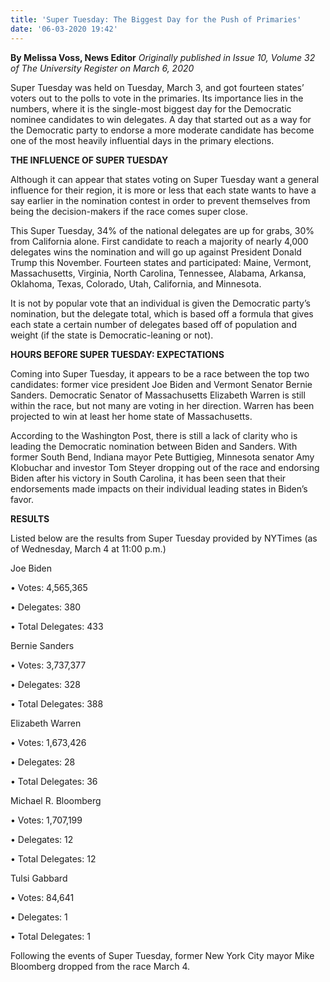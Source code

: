 ```yaml
---
title: 'Super Tuesday: The Biggest Day for the Push of Primaries'
date: '06-03-2020 19:42'
---
```


**By Melissa Voss, News Editor** _Originally published in Issue 10, Volume 32 of The University Register on March 6, 2020_

Super Tuesday was held on Tuesday, March 3, and got fourteen states’ voters out to the polls to vote in the primaries. Its importance lies in the numbers, where it is the single-most biggest day for the Democratic nominee candidates to win delegates. A day that started out as a way for the Democratic party to endorse a more moderate candidate has become one of the most heavily influential days in the primary elections.

**THE INFLUENCE OF SUPER TUESDAY**

Although it can appear that states voting on Super Tuesday want a general influence for their region, it is more or less that each state wants to have a say earlier in the nomination contest in order to prevent themselves from being the decision-makers if the race comes super close. 

This Super Tuesday, 34% of the national delegates are up for grabs, 30% from California alone. First candidate to reach a majority of nearly 4,000 delegates wins the nomination and will go up against President Donald Trump this November. Fourteen states and participated: Maine, Vermont, Massachusetts, Virginia, North Carolina, Tennessee, Alabama, Arkansa, Oklahoma, Texas, Colorado, Utah, California, and Minnesota. 

It is not by popular vote that an individual is given the Democratic party’s nomination, but the delegate total, which is based off a formula that gives each state a certain number of delegates based off of population and weight (if the state is Democratic-leaning or not).

**HOURS BEFORE SUPER TUESDAY: EXPECTATIONS**

Coming into Super Tuesday, it appears to be a race between the top two candidates: former vice president Joe Biden and Vermont Senator Bernie Sanders. Democratic Senator of Massachusetts Elizabeth Warren is still within the race, but not many are voting in her direction. Warren has been projected to win at least her home state of Massachusetts.

According to the Washington Post, there is still a lack of clarity who is leading the Democratic nomination between Biden and Sanders. With former South Bend, Indiana mayor Pete Buttigieg, Minnesota senator Amy Klobuchar and investor Tom Steyer dropping out of the race and endorsing Biden after his victory in South Carolina, it has been seen that their endorsements made impacts on their individual leading states in Biden’s favor.

**RESULTS**

Listed below are the results from Super Tuesday provided by NYTimes (as of Wednesday, March 4 at 11:00 p.m.)

Joe Biden

• Votes: 4,565,365

• Delegates: 380

• Total Delegates: 433

Bernie Sanders

• Votes: 3,737,377

• Delegates: 328

• Total Delegates: 388

Elizabeth Warren

• Votes: 1,673,426

• Delegates: 28

• Total Delegates: 36

Michael R. Bloomberg

• Votes: 1,707,199

• Delegates: 12

• Total Delegates: 12

Tulsi Gabbard

• Votes: 84,641

• Delegates: 1

• Total Delegates: 1

Following the events of Super Tuesday, former New York City mayor Mike Bloomberg dropped from the race March 4.